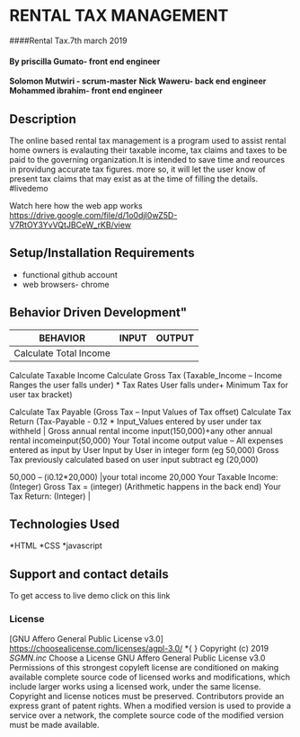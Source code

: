 # RENTAL TAX MANAGEMENT
####Rental Tax.7th march 2019
#### By **priscilla Gumato- front end engineer**
**Solomon Mutwiri - scrum-master**
**Nick Waweru- back end engineer**
**Mohammed ibrahim- front end engineer**
## Description
The online based rental tax management is a program used to assist rental home owners is evalauting their taxable income, tax claims and taxes to be paid to the governing organization.It is intended to save time and reources in providung accurate tax figures. more so, it will let the user know of present tax claims that may exist as at the time of filling the details.
#livedemo

Watch here how the web app works https://drive.google.com/file/d/1o0djI0wZ5D-V7RtOY3YvVQtJBCeW_rKB/view

## Setup/Installation Requirements
* functional github account
* web browsers- chrome

## Behavior Driven Development"
| BEHAVIOR    | INPUT    | OUTPUT  |
| :-------------: | :-------------: | :-------------: |
|Calculate Total Income
Calculate Taxable Income
Calculate Gross Tax
(Taxable_Income – Income Ranges the user falls under) * Tax Rates User falls under+ Minimum Tax for user tax bracket)

Calculate Tax Payable
(Gross Tax – Input Values of Tax offset)
Calculate Tax Return
(Tax-Payable - 0.12 * Input_Values entered by user
  under tax withheld
  | Gross annual rental income input(150,000)+any other annual rental incomeinput(50,000)
  Your Total income output value – All expenses entered as input by User
  Input by User in integer form (eg 50,000)
  Gross Tax previously calculated based on user input subtract eg (20,000)

  50,000 – (i0.12*20,000) |your total income 20,000
  Your Taxable Income: (Integer)
  Gross Tax = (integer)
  (Arithmetic happens in the back end)
  Your Tax Return: (Integer)  |
  ## Technologies Used
  *HTML
  *CSS
  *javascript
  ## Support and contact details
  To get access to live demo click on this link <github pages link>
  ### License
  [GNU Affero General Public License v3.0] https://choosealicense.com/licenses/agpl-3.0/
  *{ }
  Copyright (c) 2019  *SGMN.inc*
  Choose a License
  GNU Affero General Public License v3.0
  Permissions of this strongest copyleft license are conditioned on making available complete source code of licensed works and modifications, which include larger works using a licensed work, under the same license. Copyright and license notices must be preserved. Contributors provide an express grant of patent rights. When a modified version is used to provide a service over a network, the complete source code of the modified version must be made available.
